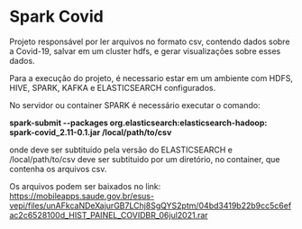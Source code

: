 # Spark Covid

Projeto responsável por ler arquivos no formato csv, contendo dados sobre a Covid-19,
salvar em um cluster hdfs, e gerar visualizações sobre esses dados.

Para a execução do projeto, é necessario estar em um ambiente com HDFS, HIVE, SPARK, KAFKA
e ELASTICSEARCH configurados.

No servidor ou container SPARK é necessário executar o comando:  

**spark-submit --packages org.elasticsearch:elasticsearch-hadoop:<versao-es> spark-covid_2.11-0.1.jar /local/path/to/csv**  

onde <versao-es> deve ser subtituido pela versão do ELASTICSEARCH e /local/path/to/csv deve ser subtituido por um diretório,
no container, que contenha os arquivos csv.

Os arquivos podem ser baixados no link:  
https://mobileapps.saude.gov.br/esus-vepi/files/unAFkcaNDeXajurGB7LChj8SgQYS2ptm/04bd3419b22b9cc5c6efac2c6528100d_HIST_PAINEL_COVIDBR_06jul2021.rar




